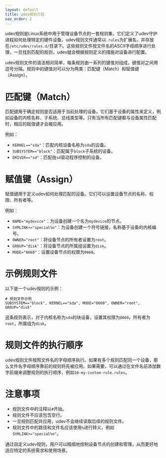 ```yaml
---
layout: default
title: udev规则介绍
nav_order: 2
---
```


udev规则是Linux系统中用于管理设备节点的一套规则集，它们定义了udev守护进程如何处理特定的硬件设备。udev规则文件通常以`.rules`为扩展名，并存放在`/etc/udev/rules.d/`目录下。这些规则文件按文件名的ASCII字母顺序进行处理，一旦找到匹配的规则，udev就会根据规则定义的措施对设备进行配置。

udev规则文件的语法相对简单，每条规则由一系列的键值对组成，键值对之间用逗号分隔。规则中的键值对可以分为两类：匹配键（Match）和赋值键（Assign）。

# 匹配键（Match）

匹配键用于确定规则是否适用于当前处理的设备。它们基于设备的属性来定义，例如设备的内核名称、子系统、总线类型等。只有当所有匹配键都与设备属性匹配时，相应的赋值键才会被应用。

例如：

- `KERNEL=="sda"`：匹配内核设备名称为`sda`的设备。
- `SUBSYSTEM=="block"`：匹配属于`block`子系统的设备。
- `DRIVER=="sd"`：匹配由`sd`驱动程序控制的设备。

# 赋值键（Assign）

赋值键用于定义udev如何处理匹配的设备。它们可以设置设备节点的名称、权限、所有者等。

例如：

- `NAME="mydevice"`：为设备创建一个名为`mydevice`的节点。
- `SYMLINK+="special%n"`：为设备创建一个符号链接，名称基于设备的内核编号。
- `OWNER="root"`：将设备节点的所有者设置为`root`。
- `GROUP="disk"`：将设备节点的所属组设置为`disk`。
- `MODE="0660"`：设置设备节点的权限为`0660`。

# 示例规则文件

以下是一个udev规则的示例：

```
# 规则文件示例
SUBSYSTEM=="block", KERNEL=="sda", MODE="0660", OWNER="root", GROUP="disk"
```

这条规则表示，对于内核名称为`sda`的块设备，设置其权限为`0660`，所有者为`root`，所属组为`disk`。

# 规则文件的执行顺序

udev规则文件按照文件名的字母顺序执行。如果有多个规则匹配同一个设备，那么文件名字母顺序靠前的规则将先被应用。如果需要，可以通过在文件名前添加数字前缀来调整规则的执行顺序，例如`10-my-custom-rule.rules`。

# 注意事项

- 规则文件中的注释以`#`开始。
- 规则文件不应该包含空行。
- 一旦规则匹配并应用，udev不会继续读取后续的规则文件。
- 规则文件中的路径和文件名应该使用`%`进行转义，例如`SYMLINK+="special%n"`。

通过自定义udev规则，用户可以精细地控制设备节点的创建和管理，从而更好地适应特定的系统需求和使用场景。
